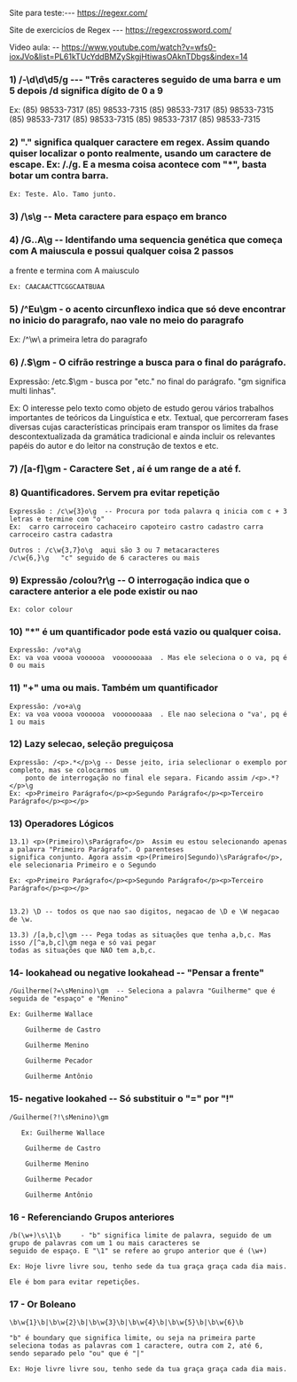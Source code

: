 Site para teste:---  https://regexr.com/

Site de exercicíos de Regex --- https://regexcrossword.com/

Video aula: -- https://www.youtube.com/watch?v=wfs0-ioxJVo&list=PL61kTUcYddBMZySkgjHtiwasOAknTDbgs&index=14

### 1)  /-\d\d\d5/g     --- "Três caracteres seguido de uma barra e um 5 depois  /d significa dígito de 0 a 9

Ex:
    (85) 98533-7317
    (85) 98533-7315
    (85) 98533-7317
    (85) 98533-7315
    (85) 98533-7317
    (85) 98533-7315
    (85) 98533-7317
    (85) 98533-7315


### 2) "." significa qualquer caractere em regex. Assim quando quiser localizar o ponto realmente, usando um caractere de escape.  Ex: /\./g. E a mesma coisa acontece com "*", basta botar um contra barra.

    Ex: Teste. Alo. Tamo junto.

### 3) /\s\g  -- Meta caractere para espaço em branco

### 4) /G..A\g -- Identifando uma sequencia genética que começa com A maiuscula e possui qualquer coisa 2 passos
a frente e termina com A maiusculo

    Ex: CAACAACTTCGGCAATBUAA

### 5) /^Eu\gm  - o acento circunflexo indica que só deve encontrar no inicio do paragrafo, nao vale no meio do paragrafo

Ex: /^\w\ a primeira letra do paragrafo

### 6) /\.$\gm   -  O cifrão restringe a busca para o final do parágrafo.

Expressão: /etc\.$\gm   - busca por "etc." no final do parágrafo. "gm significa multi linhas".

Ex: O interesse pelo texto como objeto de estudo gerou vários trabalhos importantes 
de teóricos da Linguística e etx. Textual, que percorreram fases diversas cujas características
principais eram transpor os limites da frase descontextualizada da gramática tradicional e ainda 
incluir os relevantes papéis do autor e do leitor na construção de textos e etc.


### 7) /[a-f]\gm  - Caractere Set , aí é um range de a até f.


### 8) Quantificadores. Servem pra evitar repetição
 
    Expressão : /c\w{3}o\g  -- Procura por toda palavra q inicia com c + 3 letras e termine com "o"
    Ex:  carro carroceiro cachaceiro capoteiro castro cadastro carra carroceiro castra cadastra

    Outros : /c\w{3,7}o\g  aqui são 3 ou 7 metacaracteres
    /c\w{6,}\g   "c" seguido de 6 caracteres ou mais

### 9) Expressão  /colou?r\g  -- O interrogação indica que o caractere anterior a ele pode existir ou nao
    Ex: color colour


### 10) "*" é um quantificador pode está vazio ou qualquer coisa. 
    Expressão: /vo*a\g
    Ex: va voa voooa voooooa  vooooooaaa  . Mas ele seleciona o o va, pq é 0 ou mais

### 11) "+" uma ou mais. Também um quantificador
    Expressão: /vo+a\g
    Ex: va voa voooa voooooa  vooooooaaa  . Ele nao seleciona o "va', pq é 1 ou mais


### 12) Lazy selecao, seleção preguiçosa
    Expressão: /<p>.*</p>\g -- Desse jeito, iria seleclionar o exemplo por completo, mas se colocarmos um
        ponto de interrogação no final ele separa. Ficando assim /<p>.*?</p>\g
    Ex: <p>Primeiro Parágrafo</p><p>Segundo Parágrafo</p><p>Terceiro Parágrafo</p><p></p>


### 13) Operadores Lógicos

    13.1) <p>(Primeiro)\sParágrafo</p>  Assim eu estou selecionando apenas a palavra "Primeiro Parágrafo". O parenteses
    significa conjunto. Agora assim <p>(Primeiro|Segundo)\sParágrafo</p>, ele selecionaria Primeiro e o Segundo

    Ex: <p>Primeiro Parágrafo</p><p>Segundo Parágrafo</p><p>Terceiro Parágrafo</p><p></p>


    13.2) \D -- todos os que nao sao digitos, negacao de \D e \W negacao de \w.

    13.3) /[a,b,c]\gm --- Pega todas as situações que tenha a,b,c. Mas isso /[^a,b,c]\gm nega e só vai pegar
    todas as situações que NAO tem a,b,c.


### 14- lookahead ou negative lookahead  -- "Pensar a frente"
    /Guilherme(?=\sMenino)\gm  -- Seleciona a palavra "Guilherme" que é seguida de "espaço" e "Menino"

    Ex: Guilherme Wallace

        Guilherme de Castro

        Guilherme Menino

        Guilherme Pecador

        Guilherme Antônio

### 15- negative lookahed -- Só substituir o "=" por "!"
    /Guilherme(?!\sMenino)\gm

       Ex: Guilherme Wallace

        Guilherme de Castro

        Guilherme Menino

        Guilherme Pecador

        Guilherme Antônio


### 16 - Referenciando Grupos anteriores
    /b(\w+)\s\1\b     - "b" significa limite de palavra, seguido de um grupo de palavras com um 1 ou mais caracteres se
    seguido de espaço. E "\1" se refere ao grupo anterior que é (\w+)

    Ex: Hoje livre livre sou, tenho sede da tua graça graça cada dia mais.

    Ele é bom para evitar repetições.

### 17 - Or Boleano
    \b\w{1}\b|\b\w{2}\b|\b\w{3}\b|\b\w{4}\b|\b\w{5}\b|\b\w{6}\b

    "b" é boundary que significa limite, ou seja na primeira parte seleciona todas as palavras com 1 caractere, outra com 2, até 6,
    sendo separado pelo "ou" que é "|"

    Ex: Hoje livre livre sou, tenho sede da tua graça graça cada dia mais.






